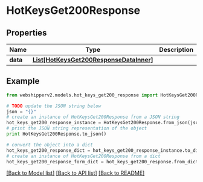 # HotKeysGet200Response


## Properties
Name | Type | Description | Notes
------------ | ------------- | ------------- | -------------
**data** | [**List[HotKeysGet200ResponseDataInner]**](HotKeysGet200ResponseDataInner.md) |  | [optional] 

## Example

```python
from webshipperv2.models.hot_keys_get200_response import HotKeysGet200Response

# TODO update the JSON string below
json = "{}"
# create an instance of HotKeysGet200Response from a JSON string
hot_keys_get200_response_instance = HotKeysGet200Response.from_json(json)
# print the JSON string representation of the object
print HotKeysGet200Response.to_json()

# convert the object into a dict
hot_keys_get200_response_dict = hot_keys_get200_response_instance.to_dict()
# create an instance of HotKeysGet200Response from a dict
hot_keys_get200_response_form_dict = hot_keys_get200_response.from_dict(hot_keys_get200_response_dict)
```
[[Back to Model list]](../README.md#documentation-for-models) [[Back to API list]](../README.md#documentation-for-api-endpoints) [[Back to README]](../README.md)



